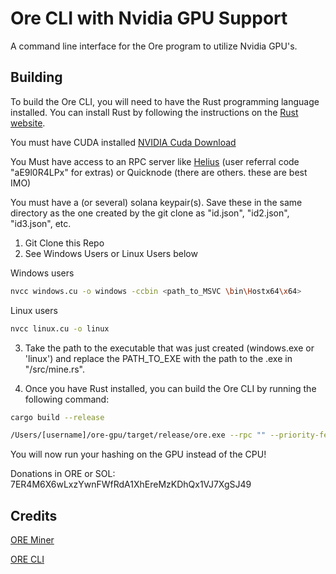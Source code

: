 # Ore CLI with Nvidia GPU Support

A command line interface for the Ore program to utilize Nvidia GPU's. 

## Building

To build the Ore CLI, you will need to have the Rust programming language installed. You can install Rust by following the instructions on the [Rust website](https://www.rust-lang.org/tools/install).

You must have CUDA installed [NVIDIA Cuda Download](https://developer.nvidia.com/cuda-downloads)

You Must have access to an RPC server like [Helius](dev.helius.xyz) (user referral code "aE9l0R4LPx" for extras) or Quicknode (there are others. these are best IMO)

You must have a (or several) solana keypair(s). Save these in the same directory as the one created by the git clone as "id.json", "id2.json", "id3.json", etc.

1. Git Clone this Repo
2. See Windows Users or Linux Users below

Windows users

```sh
nvcc windows.cu -o windows -ccbin <path_to_MSVC \bin\Hostx64\x64>
```

Linux users

```sh
nvcc linux.cu -o linux
```

3. Take the path to the executable that was just created (windows.exe or 'linux') and replace the PATH_TO_EXE with the path to the .exe in "/src/mine.rs".

4. Once you have Rust installed, you can build the Ore CLI by running the following command:

```sh
cargo build --release
```


```sh
/Users/[username]/ore-gpu/target/release/ore.exe --rpc "" --priority-fee 100000 --keypair 'path to keypair' mine --threads 4
```

You will now run your hashing on the GPU instead of the CPU!

Donations in ORE or SOL: 7ER4M6X6wLxzYwnFWfRdA1XhEreMzKDhQx1VJ7XgSJ49

## Credits

[ORE Miner](https://github.com/tonyke-bot/ore-miner)

[ORE CLI](https://github.com/HardhatChad/ore-cli)
